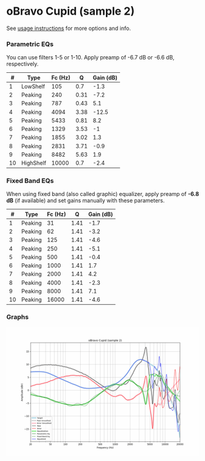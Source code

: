 # oBravo Cupid (sample 2)
See [usage instructions](https://github.com/jaakkopasanen/AutoEq#usage) for more options and info.

### Parametric EQs
You can use filters 1-5 or 1-10. Apply preamp of -6.7 dB or -6.6 dB, respectively.

|   # | Type      |   Fc (Hz) |    Q |   Gain (dB) |
|-----|-----------|-----------|------|-------------|
|   1 | LowShelf  |       105 | 0.7  |        -1.3 |
|   2 | Peaking   |       240 | 0.31 |        -7.2 |
|   3 | Peaking   |       787 | 0.43 |         5.1 |
|   4 | Peaking   |      4094 | 3.38 |       -12.5 |
|   5 | Peaking   |      5433 | 0.81 |         8.2 |
|   6 | Peaking   |      1329 | 3.53 |        -1   |
|   7 | Peaking   |      1855 | 3.02 |         1.3 |
|   8 | Peaking   |      2831 | 3.71 |        -0.9 |
|   9 | Peaking   |      8482 | 5.63 |         1.9 |
|  10 | HighShelf |     10000 | 0.7  |        -2.4 |

### Fixed Band EQs
When using fixed band (also called graphic) equalizer, apply preamp of **-6.8 dB** (if available) and set gains manually with these parameters.

|   # | Type    |   Fc (Hz) |    Q |   Gain (dB) |
|-----|---------|-----------|------|-------------|
|   1 | Peaking |        31 | 1.41 |        -1.7 |
|   2 | Peaking |        62 | 1.41 |        -3.2 |
|   3 | Peaking |       125 | 1.41 |        -4.6 |
|   4 | Peaking |       250 | 1.41 |        -5.1 |
|   5 | Peaking |       500 | 1.41 |        -0.4 |
|   6 | Peaking |      1000 | 1.41 |         1.7 |
|   7 | Peaking |      2000 | 1.41 |         4.2 |
|   8 | Peaking |      4000 | 1.41 |        -2.3 |
|   9 | Peaking |      8000 | 1.41 |         7.1 |
|  10 | Peaking |     16000 | 1.41 |        -4.6 |

### Graphs
![](./oBravo%20Cupid%20(sample%202).png)
